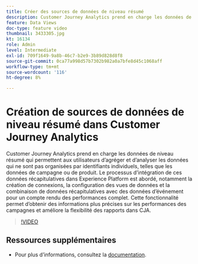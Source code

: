 ```yaml
---
title: Créer des sources de données de niveau résumé
description: Customer Journey Analytics prend en charge les données de niveau résumé qui permettent aux utilisateurs d’agréger et d’analyser les données qui ne sont pas organisées par identifiants individuels, telles que les données de campagne ou de produit.
feature: Data Views
doc-type: feature video
thumbnail: 3433305.jpg
kt: 16134
role: Admin
level: Intermediate
exl-id: 709f1649-9a8b-46c7-b2e9-3b89d828d8f8
source-git-commit: 0ca77a998d57b7302b982a0a7bfe8d45c1068aff
workflow-type: tm+mt
source-wordcount: '116'
ht-degree: 8%

---
```


# Création de sources de données de niveau résumé dans Customer Journey Analytics

Customer Journey Analytics prend en charge les données de niveau résumé qui permettent aux utilisateurs d’agréger et d’analyser les données qui ne sont pas organisées par identifiants individuels, telles que les données de campagne ou de produit. Le processus d’intégration de ces données récapitulatives dans Experience Platform est abordé, notamment la création de connexions, la configuration des vues de données et la combinaison de données récapitulatives avec des données d’événement pour un compte rendu des performances complet. Cette fonctionnalité permet d’obtenir des informations plus précises sur les performances des campagnes et améliore la flexibilité des rapports dans CJA.

>[!VIDEO](https://video.tv.adobe.com/v/3433305/?quality=12&learn=on)

## Ressources supplémentaires

* Pour plus dʼinformations, consultez la [documentation](https://experienceleague.adobe.com/fr/docs/analytics-platform/using/cja-dataviews/summary-data).
